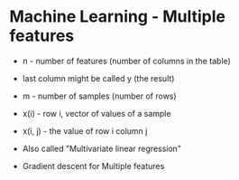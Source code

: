 # Machine Learning - Multiple features

* n - number of features (number of columns in the table)
* last column might be called y (the result)
* m - number of samples (number of rows)
* x(i) - row i, vector of values of a sample
* x(i, j) - the value of row i column j

* Also called "Multivariate linear regression"

* Gradient descent for Multiple features



